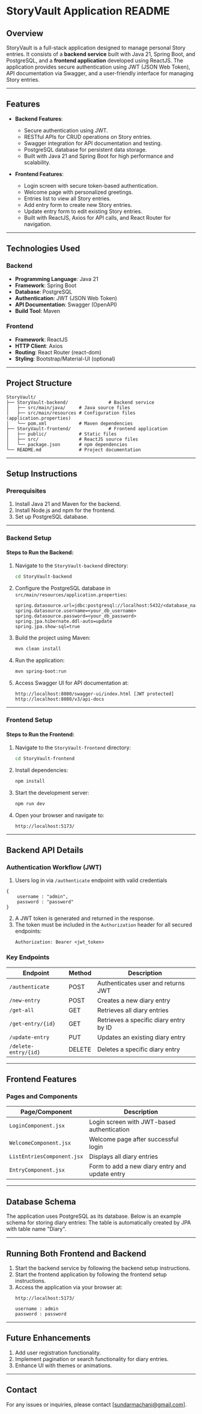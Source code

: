 # StoryVault Application README

## **Overview**
StoryVault is a full-stack application designed to manage personal Story entries. It consists of a **backend service** built with Java 21, Spring Boot, and PostgreSQL, and a **frontend application** developed using ReactJS. The application provides secure authentication using JWT (JSON Web Token), API documentation via Swagger, and a user-friendly interface for managing Story entries.

---

## **Features**
- **Backend Features**:
  - Secure authentication using JWT.
  - RESTful APIs for CRUD operations on Story entries.
  - Swagger integration for API documentation and testing.
  - PostgreSQL database for persistent data storage.
  - Built with Java 21 and Spring Boot for high performance and scalability.

- **Frontend Features**:
  - Login screen with secure token-based authentication.
  - Welcome page with personalized greetings.
  - Entries list to view all Story entries.
  - Add entry form to create new Story entries.
  - Update entry form to edit existing Story entries.
  - Built with ReactJS, Axios for API calls, and React Router for navigation.

---

## **Technologies Used**

### Backend
- **Programming Language**: Java 21
- **Framework**: Spring Boot
- **Database**: PostgreSQL
- **Authentication**: JWT (JSON Web Token)
- **API Documentation**: Swagger (OpenAPI)
- **Build Tool**: Maven

### Frontend
- **Framework**: ReactJS
- **HTTP Client**: Axios
- **Routing**: React Router (react-dom)
- **Styling**: Bootstrap/Material-UI (optional)

---

## **Project Structure**
```
StoryVault/
├── StoryVault-backend/               # Backend service
│   ├── src/main/java/     # Java source files
│   ├── src/main/resources # Configuration files (application.properties)
│   └── pom.xml            # Maven dependencies
├── StoryVault-frontend/              # Frontend application
│   ├── public/            # Static files
│   ├── src/               # ReactJS source files
│   └── package.json       # npm dependencies
└── README.md              # Project documentation
```

---

## **Setup Instructions**

### Prerequisites
1. Install Java 21 and Maven for the backend.
2. Install Node.js and npm for the frontend.
3. Set up PostgreSQL database.

---

### Backend Setup

#### Steps to Run the Backend:
1. Navigate to the `StoryVault-backend` directory:
   ```bash
   cd StoryVault-backend
   ```
2. Configure the PostgreSQL database in `src/main/resources/application.properties`:
   ```properties
   spring.datasource.url=jdbc:postgresql://localhost:5432/<database_name>
   spring.datasource.username=<your_db_username>
   spring.datasource.password=<your_db_password>
   spring.jpa.hibernate.ddl-auto=update
   spring.jpa.show-sql=true
   ```
3. Build the project using Maven:
   ```bash
   mvn clean install
   ```
4. Run the application:
   ```bash
   mvn spring-boot:run
   ```
5. Access Swagger UI for API documentation at:
   ```
   http://localhost:8080/swagger-ui/index.html [JWT protected]
   http://localhost:8080/v3/api-docs
   ```

---

### Frontend Setup

#### Steps to Run the Frontend:
1. Navigate to the `StoryVault-frontend` directory:
   ```bash
   cd StoryVault-frontend
   ```
2. Install dependencies:
   ```bash
   npm install
   ```
3. Start the development server:
   ```bash
   npm run dev
   ```
4. Open your browser and navigate to:
   ```
   http://localhost:5173/
   ```

---

## **Backend API Details**

### Authentication Workflow (JWT)
1. Users log in via `/authenticate` endpoint with valid credentials 
```
{
    username : "admin", 
    password : "password"
}
```
2. A JWT token is generated and returned in the response.
3. The token must be included in the `Authorization` header for all secured endpoints:
   ```
   Authorization: Bearer <jwt_token>
   ```

### Key Endpoints

| Endpoint                | Method | Description                        |
|-------------------------|--------|------------------------------------|
| `/authenticate`         | POST   | Authenticates user and returns JWT |
| `/new-entry`            | POST   | Creates a new diary entry          |
| `/get-all`              | GET    | Retrieves all diary entries        |
| `/get-entry/{id}`       | GET    | Retrieves a specific diary entry by ID |
| `/update-entry`         | PUT    | Updates an existing diary entry    |
| `/delete-entry/{id}`    | DELETE | Deletes a specific diary entry     |

---

## **Frontend Features**

### Pages and Components

| Page/Component          | Description                              |
|-------------------------|------------------------------------------|
| `LoginComponent.jsx`              | Login screen with JWT-based authentication |
| `WelcomeComponent.jsx`            | Welcome page after successful login      |
| `ListEntriesComponent.jsx`        | Displays all diary entries               |
| `EntryComponent.jsx`           | Form to add a new diary entry and update entry           |
---

## **Database Schema**
The application uses PostgreSQL as its database. Below is an example schema for storing diary entries: The table is automatically created by JPA with table name "Diary".

---

## **Running Both Frontend and Backend**
1. Start the backend service by following the backend setup instructions.
2. Start the frontend application by following the frontend setup instructions.
3. Access the application via your browser at:
   ```
   http://localhost:5173/

   username : admin
   password : password
   ```

---

## **Future Enhancements**
1. Add user registration functionality.
2. Implement pagination or search functionality for diary entries.
3. Enhance UI with themes or animations.

---

## **Contact**
For any issues or inquiries, please contact [sundarmachani@gmail.com].
